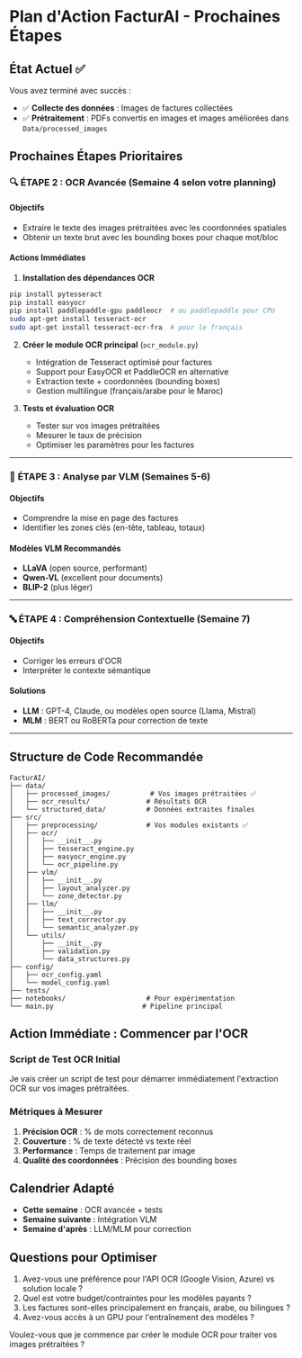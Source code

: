 # Plan d'Action FacturAI - Prochaines Étapes

## État Actuel ✅
Vous avez terminé avec succès :
- ✅ **Collecte des données** : Images de factures collectées
- ✅ **Prétraitement** : PDFs convertis en images et images améliorées dans `Data/processed_images`

## Prochaines Étapes Prioritaires

### 🔍 **ÉTAPE 2 : OCR Avancée** (Semaine 4 selon votre planning)

#### Objectifs
- Extraire le texte des images prétraitées avec les coordonnées spatiales
- Obtenir un texte brut avec les bounding boxes pour chaque mot/bloc

#### Actions Immédiates

1. **Installation des dépendances OCR**
```bash
pip install pytesseract
pip install easyocr
pip install paddlepaddle-gpu paddleocr  # ou paddlepaddle pour CPU
sudo apt-get install tesseract-ocr
sudo apt-get install tesseract-ocr-fra  # pour le français
```

2. **Créer le module OCR principal** (`ocr_module.py`)
   - Intégration de Tesseract optimisé pour factures
   - Support pour EasyOCR et PaddleOCR en alternative
   - Extraction texte + coordonnées (bounding boxes)
   - Gestion multilingue (français/arabe pour le Maroc)

3. **Tests et évaluation OCR**
   - Tester sur vos images prétraitées
   - Mesurer le taux de précision
   - Optimiser les paramètres pour les factures

---

### 🧠 **ÉTAPE 3 : Analyse par VLM** (Semaines 5-6)

#### Objectifs
- Comprendre la mise en page des factures
- Identifier les zones clés (en-tête, tableau, totaux)

#### Modèles VLM Recommandés
- **LLaVA** (open source, performant)
- **Qwen-VL** (excellent pour documents)
- **BLIP-2** (plus léger)

---

### 🔤 **ÉTAPE 4 : Compréhension Contextuelle** (Semaine 7)

#### Objectifs
- Corriger les erreurs d'OCR
- Interpréter le contexte sémantique

#### Solutions
- **LLM** : GPT-4, Claude, ou modèles open source (Llama, Mistral)
- **MLM** : BERT ou RoBERTa pour correction de texte

---

## Structure de Code Recommandée

```
FacturAI/
├── data/
│   ├── processed_images/          # Vos images prétraitées ✅
│   ├── ocr_results/              # Résultats OCR
│   └── structured_data/          # Données extraites finales
├── src/
│   ├── preprocessing/            # Vos modules existants ✅
│   ├── ocr/
│   │   ├── __init__.py
│   │   ├── tesseract_engine.py
│   │   ├── easyocr_engine.py
│   │   └── ocr_pipeline.py
│   ├── vlm/
│   │   ├── __init__.py
│   │   ├── layout_analyzer.py
│   │   └── zone_detector.py
│   ├── llm/
│   │   ├── __init__.py
│   │   ├── text_corrector.py
│   │   └── semantic_analyzer.py
│   └── utils/
│       ├── __init__.py
│       ├── validation.py
│       └── data_structures.py
├── config/
│   ├── ocr_config.yaml
│   └── model_config.yaml
├── tests/
├── notebooks/                    # Pour expérimentation
└── main.py                      # Pipeline principal
```

## Action Immédiate : Commencer par l'OCR

### Script de Test OCR Initial
Je vais créer un script de test pour démarrer immédiatement l'extraction OCR sur vos images prétraitées.

### Métriques à Mesurer
1. **Précision OCR** : % de mots correctement reconnus
2. **Couverture** : % de texte détecté vs texte réel
3. **Performance** : Temps de traitement par image
4. **Qualité des coordonnées** : Précision des bounding boxes

## Calendrier Adapté

- **Cette semaine** : OCR avancée + tests
- **Semaine suivante** : Intégration VLM
- **Semaine d'après** : LLM/MLM pour correction

## Questions pour Optimiser

1. Avez-vous une préférence pour l'API OCR (Google Vision, Azure) vs solution locale ?
2. Quel est votre budget/contraintes pour les modèles payants ?
3. Les factures sont-elles principalement en français, arabe, ou bilingues ?
4. Avez-vous accès à un GPU pour l'entraînement des modèles ?

Voulez-vous que je commence par créer le module OCR pour traiter vos images prétraitées ?
